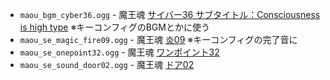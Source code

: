 * `maou_bgm_cyber36.ogg` - 魔王魂 [サイバー36 サブタイトル：Consciousness is high type](https://maou.audio/bgm_cyber36/) ※キーコンフィグのBGMとかに使う
* `maou_se_magic_fire09.ogg` - 魔王魂 [炎09](https://maou.audio/se_magic_fire09/) ※キーコンフィグの完了音に
* `maou_se_onepoint32.ogg` - 魔王魂 [ワンポイント32](https://maou.audio/se_onepoint32/)
* `maou_se_sound_door02.ogg` - 魔王魂 [ドア02](https://maou.audio/se_sound_door02/)
